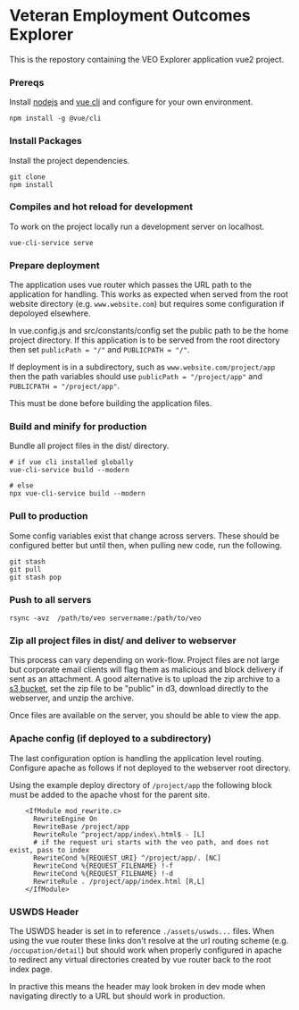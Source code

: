# Veteran Employment Outcomes Explorer
This is the repostory containing the VEO Explorer application vue2 project. 


### Prereqs
Install [nodejs](https://nodejs.org/en/) and [vue cli](https://cli.vuejs.org/guide/installation.html) and configure for your own environment.

``` 
npm install -g @vue/cli
```

### Install Packages
Install the project dependencies.
```
git clone
npm install
```

### Compiles and hot reload for development
To work on the project locally run a development server on localhost.
```
vue-cli-service serve
```

### Prepare deployment
The application uses vue router which passes the URL path to the application for handling. This works as expected when served from the root website directory (e.g. ```www.website.com```) but requires some configuration if depoloyed elsewhere.

In vue.config.js and src/constants/config set the public path to be the home project directory. If this application is to be served from the root directory then set
```publicPath = "/"``` and ```PUBLICPATH = "/"```. 

If deployment is in a subdirectory, such as ```www.website.com/project/app``` then the path variables should use 
```publicPath = "/project/app"``` and ```PUBLICPATH = "/project/app"```. 

This must be done before building the application files.

### Build and minify for production
Bundle all project files in the dist/ directory. 
```
# if vue cli installed globally
vue-cli-service build --modern

# else
npx vue-cli-service build --modern
```

### Pull to production

Some config variables exist that change across servers. These should be configured better but until then, when pulling
new code, run the following.

```
git stash
git pull
git stash pop
```

### Push to all servers

```shell
rsync -avz  /path/to/veo servername:/path/to/veo
```

### Zip all project files in dist/ and deliver to webserver

This process can vary depending on work-flow. Project files are not large but corporate email clients will flag them as
malicious and block delivery if sent as an attachment. A good alternative is to upload the zip archive to
a [s3 bucket](https://aws.amazon.com/s3/), set the zip file to be "public" in d3, download directly to the webserver,
and unzip the archive.

Once files are available on the server, you should be able to view the app.

### Apache config (if deployed to a subdirectory)

The last configuration option is handling the application level routing. Configure apache as follows if not deployed to
the webserver root directory.

Using the example deploy directory of ```/project/app``` the following block must be added to the apache vhost for the
parent site.
```
    <IfModule mod_rewrite.c>
      RewriteEngine On
      RewriteBase /project/app
      RewriteRule ^project/app/index\.html$ - [L]
      # if the request uri starts with the veo path, and does not exist, pass to index
      RewriteCond %{REQUEST_URI} ^/project/app/. [NC]
      RewriteCond %{REQUEST_FILENAME} !-f
      RewriteCond %{REQUEST_FILENAME} !-d
      RewriteRule . /project/app/index.html [R,L]
    </IfModule>
```

### USWDS Header
The USWDS header is set in to reference `./assets/uswds...` files. 
When using the vue router these links don't resolve at the url routing scheme (e.g. `/occupation/detail`)
but should work when properly configured in apache to redirect any virtual directories created by
vue router back to the root index page.

In practive this means the header may look broken in dev mode when navigating directly to a URL but should work in production.

